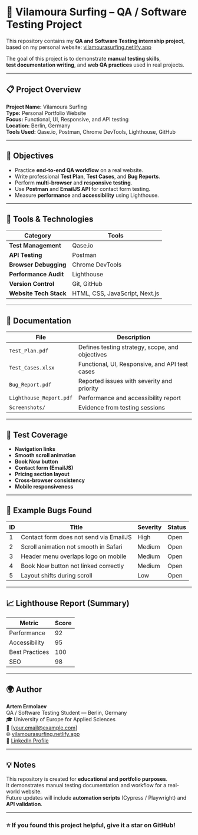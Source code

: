 # 🧪 Vilamoura Surfing – QA / Software Testing Project

This repository contains my **QA and Software Testing internship project**,  
based on my personal website: [vilamourasurfing.netlify.app](https://vilamourasurfing.netlify.app)

The goal of this project is to demonstrate **manual testing skills**,  
**test documentation writing**, and **web QA practices** used in real projects.

---

## 📋 Project Overview

**Project Name:** Vilamoura Surfing  
**Type:** Personal Portfolio Website  
**Focus:** Functional, UI, Responsive, and API testing  
**Location:** Berlin, Germany  
**Tools Used:** Qase.io, Postman, Chrome DevTools, Lighthouse, GitHub  

---

## 🧠 Objectives

- Practice **end-to-end QA workflow** on a real website.  
- Write professional **Test Plan**, **Test Cases**, and **Bug Reports**.  
- Perform **multi-browser** and **responsive testing**.  
- Use **Postman** and **EmailJS API** for contact form testing.  
- Measure **performance** and **accessibility** using Lighthouse.

---

## 🧰 Tools & Technologies

| Category | Tools |
|-----------|--------|
| **Test Management** | Qase.io |
| **API Testing** | Postman |
| **Browser Debugging** | Chrome DevTools |
| **Performance Audit** | Lighthouse |
| **Version Control** | Git, GitHub |
| **Website Tech Stack** | HTML, CSS, JavaScript, Next.js |

---

## 🧾 Documentation

| File | Description |
|------|--------------|
| `Test_Plan.pdf` | Defines testing strategy, scope, and objectives |
| `Test_Cases.xlsx` | Functional, UI, Responsive, and API test cases |
| `Bug_Report.pdf` | Reported issues with severity and priority |
| `Lighthouse_Report.pdf` | Performance and accessibility report |
| `Screenshots/` | Evidence from testing sessions |

---

## 🧩 Test Coverage

- **Navigation links**  
- **Smooth scroll animation**  
- **Book Now button**  
- **Contact form (EmailJS)**  
- **Pricing section layout**  
- **Cross-browser consistency**  
- **Mobile responsiveness**

---

## 🐞 Example Bugs Found

| ID | Title | Severity | Status |
|----|--------|-----------|--------|
| 1 | Contact form does not send via EmailJS | High | Open |
| 2 | Scroll animation not smooth in Safari | Medium | Open |
| 3 | Header menu overlaps logo on mobile | Medium | Open |
| 4 | Book Now button not linked correctly | Medium | Open |
| 5 | Layout shifts during scroll | Low | Open |

---

## 📈 Lighthouse Report (Summary)

| Metric | Score |
|---------|--------|
| Performance | 92 |
| Accessibility | 95 |
| Best Practices | 100 |
| SEO | 98 |

---

## 🌍 Author

**Artem Ermolaev**  
QA / Software Testing Student — Berlin, Germany  
🎓 University of Europe for Applied Sciences  
📧 [your.email@example.com]  
🌐 [vilamourasurfing.netlify.app](https://vilamourasurfing.netlify.app)  
🔗 [LinkedIn Profile](https://linkedin.com/in/your-link)  

---

## 💡 Notes

This repository is created for **educational and portfolio purposes**.  
It demonstrates manual testing documentation and workflow for a real-world website.  
Future updates will include **automation scripts** (Cypress / Playwright) and **API validation**.

---

### ⭐ If you found this project helpful, give it a star on GitHub!
